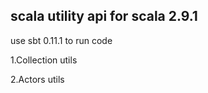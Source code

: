 scala utility api for scala 2.9.1
---------------------------------

use sbt 0.11.1 to run code

1.Collection utils

2.Actors utils